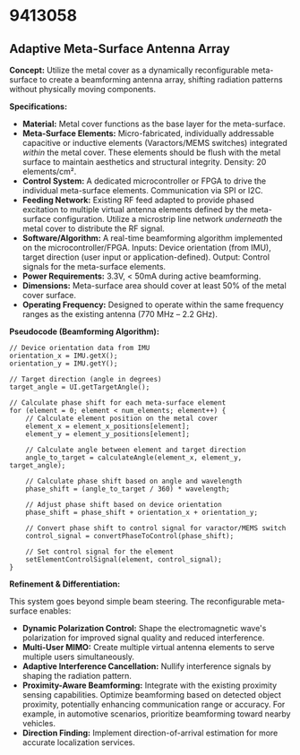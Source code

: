 # 9413058

## Adaptive Meta-Surface Antenna Array

**Concept:** Utilize the metal cover as a dynamically reconfigurable meta-surface to create a beamforming antenna array, shifting radiation patterns without physically moving components.

**Specifications:**

*   **Material:** Metal cover functions as the base layer for the meta-surface.
*   **Meta-Surface Elements:** Micro-fabricated, individually addressable capacitive or inductive elements (Varactors/MEMS switches) integrated *within* the metal cover. These elements should be flush with the metal surface to maintain aesthetics and structural integrity. Density: 20 elements/cm².
*   **Control System:** A dedicated microcontroller or FPGA to drive the individual meta-surface elements. Communication via SPI or I2C.
*   **Feeding Network:** Existing RF feed adapted to provide phased excitation to multiple virtual antenna elements defined by the meta-surface configuration.  Utilize a microstrip line network *underneath* the metal cover to distribute the RF signal.
*   **Software/Algorithm:** A real-time beamforming algorithm implemented on the microcontroller/FPGA.  Inputs: Device orientation (from IMU), target direction (user input or application-defined). Output: Control signals for the meta-surface elements.
*   **Power Requirements:** 3.3V, < 50mA during active beamforming.
*   **Dimensions:** Meta-surface area should cover at least 50% of the metal cover surface.
*   **Operating Frequency:**  Designed to operate within the same frequency ranges as the existing antenna (770 MHz – 2.2 GHz).

**Pseudocode (Beamforming Algorithm):**

```
// Device orientation data from IMU
orientation_x = IMU.getX();
orientation_y = IMU.getY();

// Target direction (angle in degrees)
target_angle = UI.getTargetAngle();

// Calculate phase shift for each meta-surface element
for (element = 0; element < num_elements; element++) {
    // Calculate element position on the metal cover
    element_x = element_x_positions[element];
    element_y = element_y_positions[element];

    // Calculate angle between element and target direction
    angle_to_target = calculateAngle(element_x, element_y, target_angle);

    // Calculate phase shift based on angle and wavelength
    phase_shift = (angle_to_target / 360) * wavelength;

    // Adjust phase shift based on device orientation
    phase_shift = phase_shift + orientation_x + orientation_y;

    // Convert phase shift to control signal for varactor/MEMS switch
    control_signal = convertPhaseToControl(phase_shift);

    // Set control signal for the element
    setElementControlSignal(element, control_signal);
}
```

**Refinement & Differentiation:**

This system goes beyond simple beam steering. The reconfigurable meta-surface enables:

*   **Dynamic Polarization Control:**  Shape the electromagnetic wave's polarization for improved signal quality and reduced interference.
*   **Multi-User MIMO:** Create multiple virtual antenna elements to serve multiple users simultaneously.
*   **Adaptive Interference Cancellation:**  Nullify interference signals by shaping the radiation pattern.
*   **Proximity-Aware Beamforming:** Integrate with the existing proximity sensing capabilities. Optimize beamforming based on detected object proximity, potentially enhancing communication range or accuracy.  For example, in automotive scenarios, prioritize beamforming toward nearby vehicles.
*   **Direction Finding:** Implement direction-of-arrival estimation for more accurate localization services.